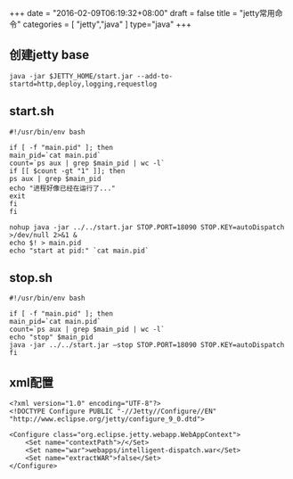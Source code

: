 +++
date = "2016-02-09T06:19:32+08:00"
draft = false
title = "jetty常用命令"
categories = [ "jetty","java" ]
type="java"
+++

## 创建jetty base

    java -jar $JETTY_HOME/start.jar --add-to-startd=http,deploy,logging,requestlog
<!-- more -->

## start.sh

    #!/usr/bin/env bash

    if [ -f "main.pid" ]; then
    main_pid=`cat main.pid`
    count=`ps aux | grep $main_pid | wc -l`
    if [[ $count -gt "1" ]]; then
    ps aux | grep $main_pid
    echo "进程好像已经在运行了..."
    exit
    fi
    fi

    nohup java -jar ../../start.jar STOP.PORT=18090 STOP.KEY=autoDispatch >/dev/null 2>&1 &
    echo $! > main.pid
    echo "start at pid:" `cat main.pid`

## stop.sh

    #!/usr/bin/env bash

    if [ -f "main.pid" ]; then
    main_pid=`cat main.pid`
    count=`ps aux | grep $main_pid | wc -l`
    echo "stop" $main_pid
    java -jar ../../start.jar —stop STOP.PORT=18090 STOP.KEY=autoDispatch
    fi

## xml配置

    <?xml version="1.0" encoding="UTF-8"?>
    <!DOCTYPE Configure PUBLIC "-//Jetty//Configure//EN" "http://www.eclipse.org/jetty/configure_9_0.dtd">

    <Configure class="org.eclipse.jetty.webapp.WebAppContext">
        <Set name="contextPath">/</Set>
        <Set name="war">webapps/intelligent-dispatch.war</Set>
        <Set name="extractWAR">false</Set>
    </Configure>